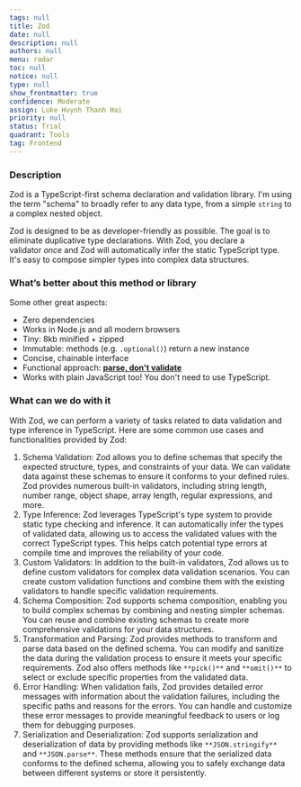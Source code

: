 ```yaml
---
tags: null
title: Zod
date: null
description: null
authors: null
menu: radar
toc: null
notice: null
type: null
show_frontmatter: true
confidence: Moderate
assign: Luke Huynh Thanh Hai
priority: null
status: Trial
quadrant: Tools
tag: Frontend
---
```


<!-- table_of_contents 340a9a4e-3845-4ace-ab75-f99b83ced0dc -->

### Description

Zod is a TypeScript-first schema declaration and validation library. I'm using the term "schema" to broadly refer to any data type, from a simple `string` to a complex nested object.

Zod is designed to be as developer-friendly as possible. The goal is to eliminate duplicative type declarations. With Zod, you declare a validator *once* and Zod will automatically infer the static TypeScript type. It's easy to compose simpler types into complex data structures.

### What’s better about this method or library

Some other great aspects:

* Zero dependencies
* Works in Node.js and all modern browsers
* Tiny: 8kb minified + zipped
* Immutable: methods (e.g. `.optional()`) return a new instance
* Concise, chainable interface
* Functional approach: **[parse, don't validate](https://lexi-lambda.github.io/blog/2019/11/05/parse-don-t-validate/)**
* Works with plain JavaScript too! You don't need to use TypeScript.

### What can we do with it

With Zod, we can perform a variety of tasks related to data validation and type inference in TypeScript. Here are some common use cases and functionalities provided by Zod:

1. Schema Validation: Zod allows you to define schemas that specify the expected structure, types, and constraints of your data. We can validate data against these schemas to ensure it conforms to your defined rules. Zod provides numerous built-in validators, including string length, number range, object shape, array length, regular expressions, and more.
1. Type Inference: Zod leverages TypeScript's type system to provide static type checking and inference. It can automatically infer the types of validated data, allowing us to access the validated values with the correct TypeScript types. This helps catch potential type errors at compile time and improves the reliability of your code.
1. Custom Validators: In addition to the built-in validators, Zod allows us to define custom validators for complex data validation scenarios. You can create custom validation functions and combine them with the existing validators to handle specific validation requirements.
1. Schema Composition: Zod supports schema composition, enabling you to build complex schemas by combining and nesting simpler schemas. You can reuse and combine existing schemas to create more comprehensive validations for your data structures.
1. Transformation and Parsing: Zod provides methods to transform and parse data based on the defined schema. You can modify and sanitize the data during the validation process to ensure it meets your specific requirements. Zod also offers methods like `**pick()**` and `**omit()**` to select or exclude specific properties from the validated data.
1. Error Handling: When validation fails, Zod provides detailed error messages with information about the validation failures, including the specific paths and reasons for the errors. You can handle and customize these error messages to provide meaningful feedback to users or log them for debugging purposes.
1. Serialization and Deserialization: Zod supports serialization and deserialization of data by providing methods like `**JSON.stringify**` and `**JSON.parse**`. These methods ensure that the serialized data conforms to the defined schema, allowing you to safely exchange data between different systems or store it persistently.

<!-- child_database b17a43f1-bed4-4fe9-8186-529b79179e7c -->

